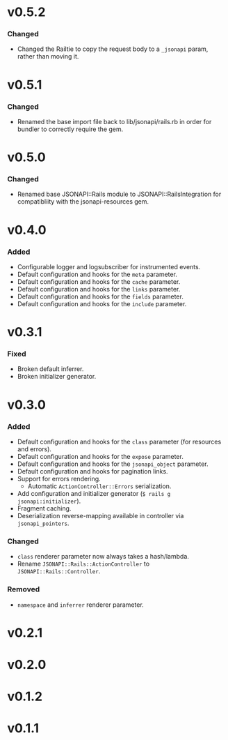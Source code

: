 # v0.5.2

### Changed

* Changed the Railtie to copy the request body to a `_jsonapi` param, rather than moving it.

# v0.5.1

### Changed

* Renamed the base import file back to lib/jsonapi/rails.rb in order for bundler to correctly require the gem.

# v0.5.0

### Changed

* Renamed base JSONAPI::Rails module to JSONAPI::RailsIntegration for compatibliity with the jsonapi-resources gem.

# v0.4.0

### Added

* Configurable logger and logsubscriber for instrumented events.
* Default configuration and hooks for the `meta` parameter.
* Default configuration and hooks for the `cache` parameter.
* Default configuration and hooks for the `links` parameter.
* Default configuration and hooks for the `fields` parameter.
* Default configuration and hooks for the `include` parameter.

# v0.3.1

### Fixed

* Broken default inferrer.
* Broken initializer generator.

# v0.3.0

### Added

* Default configuration and hooks for the `class` parameter (for resources and
    errors).
* Default configuration and hooks for the `expose` parameter.
* Default configuration and hooks for the `jsonapi_object` parameter.
* Default configuration and hooks for pagination links.
* Support for errors rendering.
  * Automatic `ActionController::Errors` serialization.
* Add configuration and initializer generator (`$ rails g jsonapi:initializer`).
* Fragment caching.
* Deserialization reverse-mapping available in controller via
    `jsonapi_pointers`.

### Changed

* `class` renderer parameter now always takes a hash/lambda.
* Rename `JSONAPI::Rails::ActionController` to `JSONAPI::Rails::Controller`.

### Removed

* `namespace` and `inferrer` renderer parameter.

# v0.2.1

# v0.2.0

# v0.1.2

# v0.1.1
